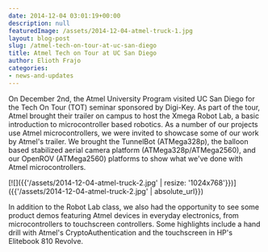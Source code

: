 ```yaml
---
date: 2014-12-04 03:01:19+00:00
description: null
featuredImage: /assets/2014-12-04-atmel-truck-1.jpg
layout: blog-post
slug: /atmel-tech-on-tour-at-uc-san-diego
title: Atmel Tech on Tour at UC San Diego
author: Elioth Frajo
categories:
- news-and-updates
---
```

On December 2nd, the Atmel University Program visited UC San Diego for the Tech On Tour (TOT) seminar sponsored by Digi-Key. As part of the tour, Atmel brought their trailer on campus to host the Xmega Robot Lab, a basic introduction to microcontroller based robotics. As a number of our projects use Atmel microcontrollers, we were invited to showcase some of our work by Atmel's trailer. We brought the TunnelBot (ATMega328p), the balloon based stabilized aerial camera platform (ATMega328p/ATMega2560), and our OpenROV (ATMega2560) platforms to show what we've done with Atmel microcontrollers.

[![]({{'/assets/2014-12-04-atmel-truck-2.jpg' | resize: '1024x768'}})]({{'/assets/2014-12-04-atmel-truck-2.jpg' | absolute_url}})

In addition to the Robot Lab class, we also had the opportunity to see some product demos featuring Atmel devices in everyday electronics, from microcontrollers to touchscreen controllers. Some highlights include a hand drill with Atmel's CryptoAuthentication and the touchscreen in HP's Elitebook 810 Revolve.
